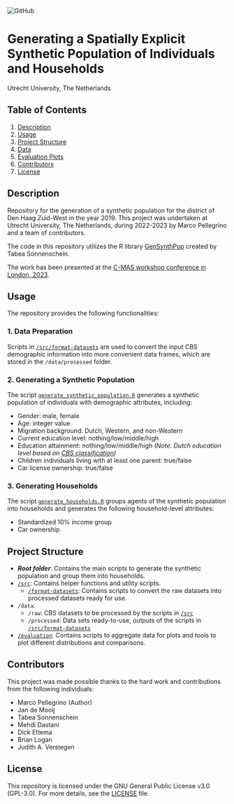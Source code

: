 ![GitHub](https://img.shields.io/badge/license-GPL--3.0-blue)

# Generating a Spatially Explicit Synthetic Population of Individuals and Households

Utrecht University, The Netherlands

## Table of Contents

1.  [Description](#description)
2.  [Usage](#usage)
3.  [Project Structure](#project-structure)
4.  [Data](README_data.md)
5.  [Evaluation Plots](README_plots.md)
6.  [Contributors](#contributors)
7.  [License](#license)

## Description

Repository for the generation of a synthetic population for the district of Den Haag Zuid-West in the year 2019. This project was undertaken at Utrecht University, The Netherlands, during 2022-2023 by Marco Pellegrino and a team of contributors.

The code in this repository utilizes the R library [GenSynthPop](https://github.com/TabeaSonnenschein/Spatial-Agent-based-Modeling-of-Urban-Health-Interventions/tree/main/GenSynthPop) created by Tabea Sonnenschein.

The work has been presented at the [C-MAS workshop conference in London, 2023](https://figshare.com/articles/conference_contribution/Generating_a_Spatially_Explicit_Synthetic_Population_from_Aggregated_Data/22821914).

## Usage

The repository provides the following functionalities:

### 1\. Data Preparation

Scripts in [`/src/format-datasets`](/src/format-datasets) are used to convert the input CBS demographic information into more convenient data frames, which are stored in the `/data/processed` folder.

### 2\. Generating a Synthetic Population

The script [`generate_synthetic_population.R`](generate-synthetic-population.R) generates a synthetic population of individuals with demographic attributes, including:

*   Gender: male, female
*   Age: integer value
*   Migration background: Dutch, Western, and non-Western
*   Current education level: nothing/low/middle/high
*   Education attainment: nothing/low/middle/high _(Note: Dutch education level based on_ [_CBS classification_](https://www.cbs.nl/nl-nl/nieuws/2019/33/verschil-levensverwachting-hoog-en-laagopgeleid-groeit/opleidingsniveau)_)_
*   Children individuals living with at least one parent: true/false
*   Car license ownership: true/false

### 3\. Generating Households

The script [`generate_households.R`](generate-households.R) groups agents of the synthetic population into households and generates the following household-level attributes:

*   Standardized 10% income group
*   Car ownership

## Project Structure

*   _**Root folder**_: Contains the main scripts to generate the synthetic population and group them into households.
*   [`/src`](/src): Contains helper functions and utility scripts.
    *   [`/format-datasets`](/src/format-datasets): Contains scripts to convert the raw datasets into processed datasets ready for use.
*   `/data`:
    *   `/raw`: CBS datasets to be processed by the scripts in [`/src`](/src)
    *   `/processed`: Data sets ready-to-use, outputs of the scripts in [`/src/format-datasets`](/src/format-datasets)
*   [`/evaluation`](/evaluation): Contains scripts to aggregate data for plots and tools to plot different distributions and comparisons.

## Contributors

This project was made possible thanks to the hard work and contributions from the following individuals:

*   Marco Pellegrino (Author)
*   Jan de Mooij
*   Tabea Sonnenschein
*   Mehdi Dastani
*   Dick Ettema
*   Brian Logan
*   Judith A. Verstegen

## License

This repository is licensed under the GNU General Public License v3.0 (GPL-3.0). For more details, see the [LICENSE](LICENSE) file.